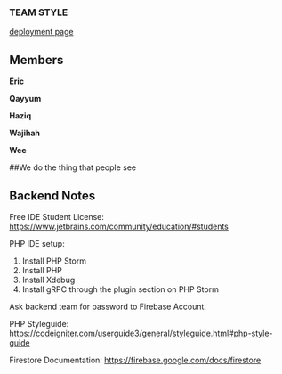 ### TEAM STYLE

[deployment page](https://accedie-xcd.github.io/Team-Style-Software-Engineering/)

## Members

**Eric**

**Qayyum**

**Haziq**

**Wajihah**

**Wee**

##We do the thing that people see










## Backend Notes

Free IDE Student License:
https://www.jetbrains.com/community/education/#students

PHP IDE setup:
 1. Install PHP Storm
 2. Install PHP
 3. Install Xdebug
 4. Install gRPC through the plugin section on PHP Storm
 
 Ask backend team for password to Firebase Account.


PHP Styleguide:
https://codeigniter.com/userguide3/general/styleguide.html#php-style-guide

Firestore Documentation:
https://firebase.google.com/docs/firestore

